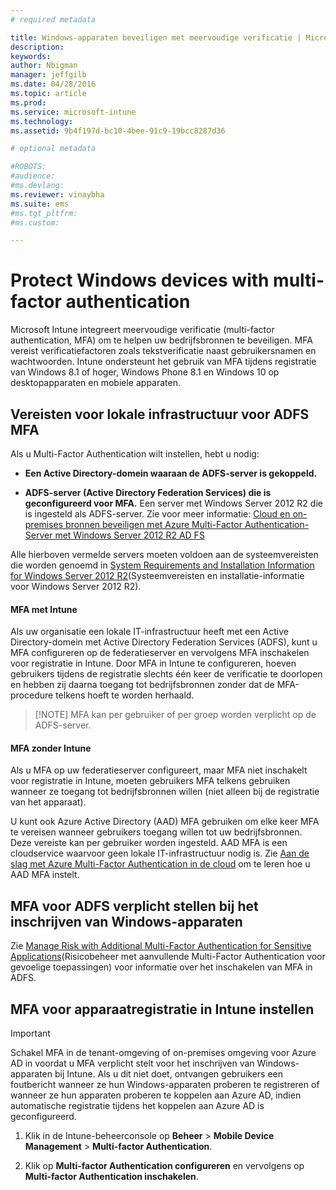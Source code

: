 ```yaml
---
# required metadata

title: Windows-apparaten beveiligen met meervoudige verificatie | Microsoft Intune
description:
keywords:
author: Nbigman
manager: jeffgilb
ms.date: 04/28/2016
ms.topic: article
ms.prod:
ms.service: microsoft-intune
ms.technology:
ms.assetid: 9b4f197d-bc10-4bee-91c9-19bcc8287d36

# optional metadata

#ROBOTS:
#audience:
#ms.devlang:
ms.reviewer: vinaybha
ms.suite: ems
#ms.tgt_pltfrm:
#ms.custom:

---
```


# Protect Windows devices with multi-factor authentication
Microsoft Intune integreert meervoudige verificatie (multi-factor authentication, MFA) om te helpen uw bedrijfsbronnen te beveiligen. MFA vereist verificatiefactoren zoals tekstverificatie naast gebruikersnamen en wachtwoorden. Intune ondersteunt het gebruik van MFA tijdens registratie van Windows 8.1 of hoger, Windows Phone 8.1 en Windows 10 op desktopapparaten en mobiele apparaten. 

## Vereisten voor lokale infrastructuur voor ADFS MFA
Als u Multi-Factor Authentication wilt instellen, hebt u nodig:

-   **Een Active Directory-domein waaraan de ADFS-server is gekoppeld.**

-   **ADFS-server (Active Directory Federation Services) die is geconfigureerd voor MFA.** Een server met Windows Server 2012 R2 die is ingesteld als ADFS-server. Zie voor meer informatie: [Cloud en on-premises bronnen beveiligen met Azure Multi-Factor Authentication-Server met Windows Server 2012 R2 AD FS](https://azure.microsoft.com/en-us/documentation/articles/multi-factor-authentication-get-started-adfs-w2k12/)

Alle hierboven vermelde servers moeten voldoen aan de systeemvereisten die worden genoemd in [System Requirements and Installation Information for Windows Server 2012 R2](http://technet.microsoft.com/library/dn303418.aspx)(Systeemvereisten en installatie-informatie voor Windows Server 2012 R2).

#### MFA met Intune
Als uw organisatie een lokale IT-infrastructuur heeft met een Active Directory-domein met Active Directory Federation Services (ADFS), kunt u MFA configureren op de federatieserver en vervolgens MFA inschakelen voor registratie in Intune. Door MFA in Intune te configureren, hoeven gebruikers tijdens de registratie slechts één keer de verificatie te doorlopen en hebben zij daarna toegang tot bedrijfsbronnen zonder dat de MFA-procedure telkens hoeft te worden herhaald.

>[!NOTE] MFA kan per gebruiker of per groep worden verplicht op de ADFS-server.  

#### MFA zonder Intune
Als u MFA op uw federatieserver configureert, maar MFA niet inschakelt voor registratie in Intune, moeten gebruikers MFA telkens gebruiken wanneer ze toegang tot bedrijfsbronnen willen (niet alleen bij de registratie van het apparaat).

U kunt ook Azure Active Directory (AAD) MFA gebruiken om elke keer MFA te vereisen wanneer gebruikers toegang willen tot uw bedrijfsbronnen. Deze vereiste kan per gebruiker worden ingesteld. AAD MFA is een cloudservice waarvoor geen lokale IT-infrastructuur nodig is. Zie [Aan de slag met Azure Multi-Factor Authentication in de cloud](https://azure.microsoft.com/en-us/documentation/articles/multi-factor-authentication-get-started-cloud/) om te leren hoe u AAD MFA instelt.

## MFA voor ADFS verplicht stellen bij het inschrijven van Windows-apparaten
Zie [Manage Risk with Additional Multi-Factor Authentication for Sensitive Applications](http://technet.microsoft.com/library/dn280949.aspx)(Risicobeheer met aanvullende Multi-Factor Authentication voor gevoelige toepassingen) voor informatie over het inschakelen van MFA in ADFS.

## MFA voor apparaatregistratie in Intune instellen
>[!Important]  
>Schakel MFA in de tenant-omgeving of on-premises omgeving voor Azure AD in voordat u MFA verplicht stelt voor het inschrijven van Windows-apparaten bij Intune. Als u dit niet doet, ontvangen gebruikers een foutbericht wanneer ze hun Windows-apparaten proberen te registreren of wanneer ze hun apparaten proberen te koppelen aan Azure AD, indien automatische registratie tijdens het koppelen aan Azure AD is geconfigureerd.

1.  Klik in de Intune-beheerconsole op **Beheer** &gt; **Mobile Device Management** &gt; **Multi-factor Authentication**.

2.  Klik op **Multi-factor Authentication configureren** en vervolgens op **Multi-factor Authentication inschakelen**.



<!--HONumber=Jun16_HO1-->


